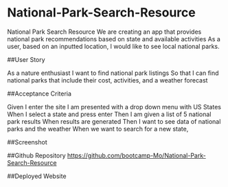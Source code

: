 # National-Park-Search-Resource

National Park Search Resource 
We are creating an app that provides national park recommendations based on state and available activities 
As a user, based on an inputted location, I would like to see local national parks.

##User Story

As a nature enthusiast 
I want to find national park listings
So that I can find national parks that include their cost, activities, and a weather forecast


##Acceptance Criteria

Given I enter the site I am presented with a drop down menu with US States
When I select a state and press enter
Then I am given a list of 5 national park results
When results are generated 
Then I want to see data of national parks and the weather 
When we want to search for a new state, 

##Screenshot



##Github Repository
https://github.com/bootcamp-Mo/National-Park-Search-Resource

##Deployed Website